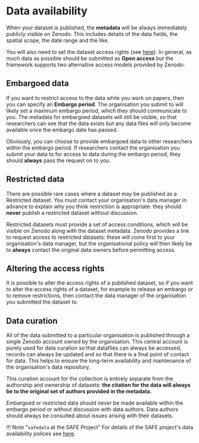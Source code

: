 # Data availability

When your dataset is published, the **metadata** will be always immediately publicly
visible on Zenodo. This includes details of the data fields, the spatial scope, the date
range and the like.

You will also need to set the dataset access rights (see
[here](data_format/summary.md#access-status)). In general, as much data as possible
should be submitted as **Open access** but the framework supports two alternative access
models provided by Zenodo:

## Embargoed data

If you want to restrict access to the data while you work on papers, then you can
specify an **Embargo period**. The organisation you submit to will likely set a maximum
embargo period, which they should communicate to you. The metadata for embargoed
datasets will still be visible, so that researchers can see that the data exists but any
data files will only become available once the embargo date has passed.

Obviously, you can choose to provide embargoed data to other researchers within the
embargo period. If researchers contact the organisation you submit your data to for
access to data during the embargo period, they should **always** pass the request on
to you.

## Restricted data

There are possible rare cases where a dataset may be published as a Restricted dataset.
You must contact your organisation's data manager in advance to explain why you think
restriction is appropriate: they should **never** publish a restricted dataset without
discussion.

Restricted datasets must provide a set of access conditions, which will be visible on
Zenodo along with the dataset metadata. Zenodo provides a link to request access to
restricted datasets: these will come first to your organisation's data manager, but the
organisational policy will then likely be to **always** contact the original data owners
before permitting access.

## Altering the access rights

It is possible to alter the access rights of a published dataset, so if you want to
alter the access rights of a dataset, for example to release an embargo or to remove
restrictions, then contact the data manager of the organisation you submitted the
dataset to.

## Data curation

All of the data submitted to a particular organisation is published through a single
Zenodo account owned by the organisation. This central account is purely used for data
curation so that datafiles can always be accessed, records can always be updated and so
that there is a final point of contact for data. This helps to ensure the long-term
availability and maintenance of the organisation's data repository.

This curation account for the collection is entirely separate from the authorship and
ownership of datasets: **the citation for the data will always be to the original set of
authors provided in the metadata.**

Embargoed or restricted data should never be made available within the embargo period or
without discussion with data authors. Data authors should always be consulted about
issues arising with their datasets.

!!! Note "`safedata` at the SAFE Project"
    For details of the SAFE project's data availability polices see
    [here](../safedata_at_SAFE.md).

